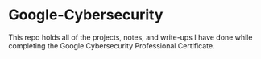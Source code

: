 # Google-Cybersecurity
This repo holds all of the projects, notes, and write-ups I have done while completing the Google Cybersecurity Professional Certificate.
